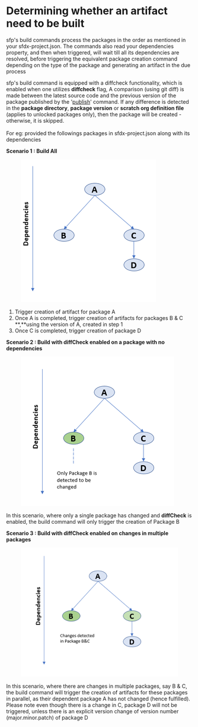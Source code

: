# Determining whether an artifact need to be built

sfp's build commands process the packages in  the order as mentioned in your  sfdx-project.json. The commands also read your dependencies property, and then when triggered, will wait till all its dependencies are resolved, before triggering the equivalent package creation command depending on the type of the package and generating an artifact in the due process

sfp's build command  is  equipped with a diffcheck functionality, which is enabled when one utilizes **diffcheck** flag, A comparison (using git diff) is made between the latest source code and the previous version of the package published by the '[publish](../publishing-and-fetching-artifacts/publish-artifact.md)' command. If any difference is detected in the **package directory**, **package version** or **scratch org definition file** (applies to unlocked packages only), then the package will be created - otherwise, it is skipped.\
\
&#x20;For eg: provided the followings packages in sfdx-project.json along with its dependencies

**Scenario 1 : Build All**



<figure><img src="../.gitbook/assets/build-all-packages.png" alt=""><figcaption></figcaption></figure>

1. Trigger creation of artifact for package  A
2. Once A is completed, trigger creation of artifacts for packages B & C \*\*,\*\*using the version of A, created in step 1
3. Once C is completed, trigger creation of package D

**Scenario 2 : Build with diffCheck enabled on a package with no dependencies**

<figure><img src="../.gitbook/assets/build-with-diffcheck-nodeps.png" alt=""><figcaption></figcaption></figure>

In this scenario, where only a single package has changed and **diffCheck** is enabled, the build command will only trigger the creation of Package B

**Scenario 3 : Build with diffCheck enabled on changes in multiple packages**



<figure><img src="../.gitbook/assets/build-with-diff-check-multiple-changes.png" alt=""><figcaption></figcaption></figure>

In this scenario, where there are changes in multiple packages, say B & C, the build command will trigger the creation of artifacts for these packages  in parallel, as their dependent package A has not changed (hence fulfilled). Please note even though there is a change in C, package D will not be triggered, unless there is an explicit version change of version number (major.minor.patch) of package D
